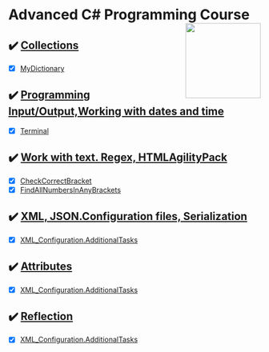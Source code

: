 # Advanced C# Programming Course  <img src="https://www.onlinebooksreview.com/uploads/blog_images/2018/01/27_c-sharp-logo-filled.png" align="right" width="150px" height="150px" /> 

## :heavy_check_mark: [Collections](https://github.com/suren-vanyan/ADVANCED_OOP/tree/master/OOP.Advanced.Collection.MyDictionary)
- [x] [MyDictionary](https://github.com/suren-vanyan/ADVANCED_OOP/tree/master/OOP.Advanced.Collection.MyDictionary/OOP.Advanced.Collection.MyDictionary)
## :heavy_check_mark: [Programming Input/Output,Working with dates and time](https://github.com/suren-vanyan/ADVANCED_OOP/tree/master/OOP.Advance.System.IO/System.IO.Terminal) 
- [x] [Terminal](https://github.com/suren-vanyan/ADVANCED_OOP/tree/master/OOP.Advance.System.IO/System.IO.Terminal) 
## :heavy_check_mark: [Work with text. Regex, HTMLAgilityPack](https://github.com/suren-vanyan/ADVANCED_OOP/tree/master/OOP.Advance.Regex) 
- [x] [CheckCorrectBracket](https://github.com/suren-vanyan/ADVANCED_OOP/blob/master/OOP.Advance.Regex/Regex.CheckCorrectBracket/OOP.Advance.Regex.CheckCorrectBracket/Program.cs) 
- [x]  [FindAllNumbersInAnyBrackets	](https://github.com/suren-vanyan/ADVANCED_OOP/blob/master/OOP.Advance.Regex/Regex.FindAllNumbersInAnyBrackets/Regex.FindAllNumbersInAnyBrackets/Program.cs) 
## :heavy_check_mark: [XML, JSON.Configuration files, Serialization]() 
- [x]  [XML_Configuration.AdditionalTasks	](https://github.com/suren-vanyan/ADVANCED_OOP/blob/master/OOP.Advance.XML/XML_Configuration.AdditionalTasks/XML_Configuration.AdditionalTasks/Program.cs)
## :heavy_check_mark: [Attributes](https://github.com/suren-vanyan/ADVANCED_OOP/tree/master/OOP.Advance.Attributes) 
- [x]  [XML_Configuration.AdditionalTasks	](https://github.com/suren-vanyan/ADVANCED_OOP/blob/master/OOP.Advance.WorkingWithXML/XML_Configuration.AdditionalTasks/XML_Configuration.AdditionalTasks/Program.cs)
## :heavy_check_mark: [Reflection](https://github.com/suren-vanyan/ADVANCED_OOP/tree/master/OOP.Advance.WorkingWithXML/XML_Configuration.AdditionalTasks) 
- [x]  [XML_Configuration.AdditionalTasks	](https://github.com/suren-vanyan/ADVANCED_OOP/blob/master/OOP.Advance.WorkingWithXML/XML_Configuration.AdditionalTasks/XML_Configuration.AdditionalTasks/Program.cs)
